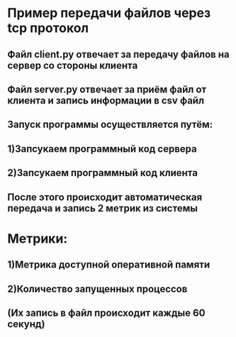# Пример передачи файлов через tcp протокол
## Файл client.py отвечает за передачу файлов на сервер со стороны клиента
## Файл server.py отвечает за приём файл от клиента и запись информации в csv файл
## Запуск программы осуществляется путём:
## 1)Запсукаем программный код сервера
## 2)Запсукаем программный код клиента
## После этого происходит автоматическая передача и запись 2 метрик из системы
# Метрики:
## 1)Метрика доступной оперативной памяти
## 2)Количество запущенных процессов
## (Их запись в файл происходит каждые 60 секунд)

